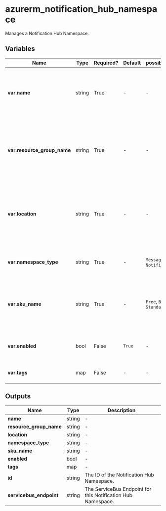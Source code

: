 # azurerm_notification_hub_namespace

Manages a Notification Hub Namespace.

## Variables

| Name | Type | Required? |  Default  |  possible values |  Description |
| ---- | ---- | --------- |  ----------- | ----------- | ----------- |
| **var.name** | string | True | -  |  -  |  The name to use for this Notification Hub Namespace. Changing this forces a new resource to be created. | 
| **var.resource_group_name** | string | True | -  |  -  |  The name of the Resource Group in which the Notification Hub Namespace should exist. Changing this forces a new resource to be created. | 
| **var.location** | string | True | -  |  -  |  The Azure Region in which this Notification Hub Namespace should be created. Changing this forces a new resource to be created. | 
| **var.namespace_type** | string | True | -  |  `Messaging`, `NotificationHub`  |  The Type of Namespace - possible values are `Messaging` or `NotificationHub`. | 
| **var.sku_name** | string | True | -  |  `Free`, `Basic`, `Standard`  |  The name of the SKU to use for this Notification Hub Namespace. Possible values are `Free`, `Basic` or `Standard`. | 
| **var.enabled** | bool | False | `True`  |  -  |  Is this Notification Hub Namespace enabled? Defaults to `true`. | 
| **var.tags** | map | False | -  |  -  |  A mapping of tags to assign to the resource. | 



## Outputs

| Name | Type | Description |
| ---- | ---- | --------- | 
| **name** | string  | - | 
| **resource_group_name** | string  | - | 
| **location** | string  | - | 
| **namespace_type** | string  | - | 
| **sku_name** | string  | - | 
| **enabled** | bool  | - | 
| **tags** | map  | - | 
| **id** | string  | The ID of the Notification Hub Namespace. | 
| **servicebus_endpoint** | string  | The ServiceBus Endpoint for this Notification Hub Namespace. | 